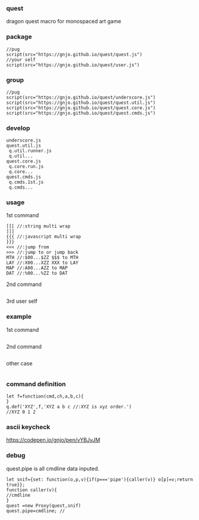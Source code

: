 ### quest
dragon quest macro for monospaced art game

### package
```
//pug
script(src="https://gnjo.github.io/quest/quest.js")
//your self
script(src="https://gnjo.github.io/quest/user.js")
```

### group
```
//pug
script(src="https://gnjo.github.io/quest/underscore.js")
script(src="https://gnjo.github.io/quest/quest.util.js")
script(src="https://gnjo.github.io/quest/quest.core.js")
script(src="https://gnjo.github.io/quest/quest.cmds.js")
```
### develop
```
underscore.js
quest.util.js
 q.util.runner.js
 q.util...
quest.core.js
 q.core.run.js
 q.core...
quest.cmds.js
 q.cmds.1st.js
 q.cmds...
```

### usage
1st command
```
[[[ //:string multi wrap
]]]
{{{ //:javascript multi wrap
}}}
<<< //:jump from
>>> //:jump to or jump back
MTH //:$00...$ZZ $$$ to MTH
LAY //:X00...XZZ XXX to LAY
MAP //:A00...AZZ to MAP
DAT //:%00...%ZZ to DAT
```
2nd command
```
```
3rd user self

### example
1st command
```
```
2nd command
```
```
other case
```
```
### command definition
```
let f=function(cmd,ch,a,b,c){
}
q.def('XYZ',f,'XYZ a b c //:XYZ is xyz order.')
//XYZ 0 1 2
```

### ascii keycheck 
https://codepen.io/gnjo/pen/vYBJvJM

### debug
quest.pipe is all cmdline data inputed.
```
let snif={set: function(o,p,v){if(p==='pipe'){caller(v)} o[p]=v;return true}};
function caller(v){
//cmdline
}
quest =new Proxy(quest,snif)
quest.pipe=cmdline; //

```
